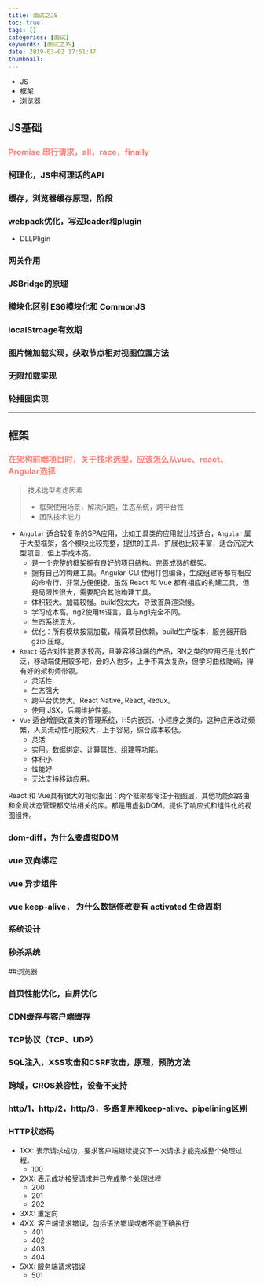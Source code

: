 ```yaml
---
title: 面试之JS
toc: true
tags: []
categories: [面试]
keywords: [面试之JS]
date: 2019-03-02 17:51:47
thumbnail:
---
```

* JS
* 框架
* 浏览器
<!-- more -->

## JS基础

### <font color=#ff8077>Promise 串行请求，all，race，finally</font>

### 柯理化，JS中柯理话的API

### 缓存，浏览器缓存原理，阶段

### webpack优化，写过loader和plugin

* DLLPligin

### 网关作用

### JSBridge的原理

### 模块化区别 ES6模块化和 CommonJS

### localStroage有效期

### 图片懒加载实现，获取节点相对视图位置方法

### 无限加载实现

### 轮播图实现

---

## 框架

### <font color=#ff8077>在架构前端项目时，关于技术选型，应该怎么从vue、react、Angular选择</font>

> 技术选型考虑因素
> * 框架使用场景，解决问题，生态系统，跨平台性
> * 团队技术能力

* `Angular` 适合较复杂的SPA应用，比如工具类的应用就比较适合，`Angular` 属于大型框架，各个模块比较完整，提供的工具、扩展也比较丰富，适合沉淀大型项目，但上手成本高。
  * 是一个完整的框架拥有良好的项目结构。完善成熟的框架。
  * 拥有自己的构建工具。Angular-CLI 使用打包编译，生成组建等都有相应的命令行，非常方便便捷。虽然 React 和 Vue 都有相应的构建工具，但是局限性很大，需要配合其他构建工具。
  * 体积较大。加载较慢。build包太大，导致首屏渲染慢。
  * 学习成本高。ng2使用ts语言，且与ng1完全不同。
  * 生态系统庞大。
  * 优化：所有模块按需加载，精简项目依赖，build生产版本，服务器开启 gzip 压缩。
* `React` 适合对性能要求较高，且兼容移动端的产品，RN之类的应用还是比较广泛，移动端使用较多吧，会的人也多，上手不算太复杂，但学习曲线陡峭，得有好的架构师带领。
  * 灵活性
  * 生态强大
  * 跨平台优势大。React Native, React, Redux。
  * 使用 JSX，后期维护性差。
* `Vue` 适合增删改查类的管理系统，H5内嵌页、小程序之类的，这种应用改动频繁，人员流动性可能较大，上手容易，综合成本较低。
  * 灵活
  * 实用。数据绑定、计算属性、组建等功能。
  * 体积小
  * 性能好
  * 无法支持移动应用。

React 和 Vue具有很大的相似指出：两个框架都专注于视图层，其他功能如路由和全局状态管理都交给相关的库。都是用虚拟DOM。提供了响应式和组件化的视图组件。

### dom-diff，为什么要虚拟DOM

### vue 双向绑定

### vue 异步组件

### vue keep-alive， 为什么数据修改要有 activated 生命周期

### 系统设计

### 秒杀系统

##浏览器

### 首页性能优化，白屏优化

### CDN缓存与客户端缓存

### TCP协议（TCP、UDP）

### SQL注入，XSS攻击和CSRF攻击，原理，预防方法

### 跨域，CROS兼容性，设备不支持

### http/1，http/2，http/3，多路复用和keep-alive、pipelining区别

### HTTP状态码

* 1XX: 表示请求成功，要求客户端继续提交下一次请求才能完成整个处理过程。
  * 100
* 2XX: 表示成功接受请求并已完成整个处理过程
  * 200
  * 201
  * 202 
* 3XX: 重定向
* 4XX: 客户端请求错误，包括语法错误或者不能正确执行
  * 401
  * 402
  * 403
  * 404
* 5XX: 服务端请求错误
  * 501





